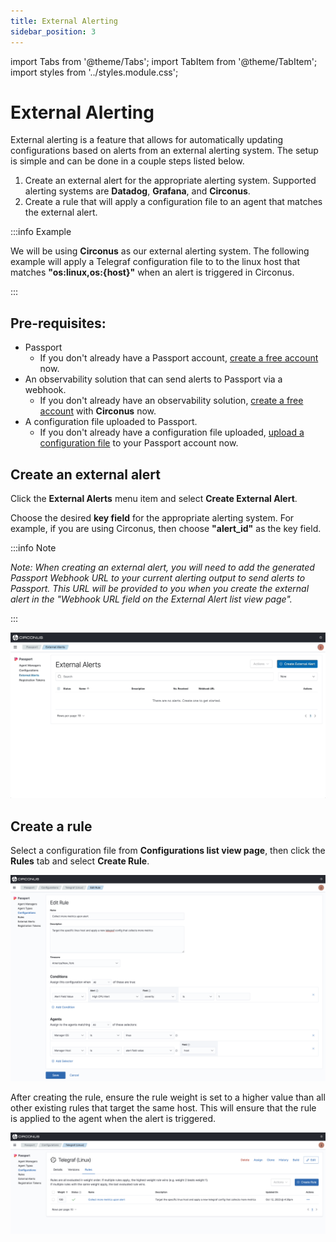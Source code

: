 ```yaml
---
title: External Alerting
sidebar_position: 3
---
```


import Tabs from '@theme/Tabs';
import TabItem from '@theme/TabItem';
import styles from '../styles.module.css';

# External Alerting

External alerting is a feature that allows for automatically updating configurations based on alerts from an external alerting system. The setup is simple and can be done in a couple steps listed below.

1. Create an external alert for the appropriate alerting system. Supported alerting systems are **Datadog**, **Grafana**, and **Circonus**.
2. Create a rule that will apply a configuration file to an agent that matches the external alert.

:::info Example

We will be using **Circonus** as our external alerting system. The following example will apply a Telegraf configuration file to to the linux host that matches **"os:linux,os:{host}"** when an alert is triggered in Circonus.

:::

## Pre-requisites:

- Passport
  - If you don't already have a Passport account, [create a free account](https://circonus.com/passport) now.
- An observability solution that can send alerts to Passport via a webhook.
  - If you don't already have an observability solution, [create a free account](https://www.circonus.com/free-trial/) with **Circonus** now.
- A configuration file uploaded to Passport.
  - If you don't already have a configuration file uploaded, [upload a configuration file](/passport/getting-started/passport#import-a-configuration-file) to your Passport account now.

## Create an external alert

Click the **External Alerts** menu item and select **Create External Alert**.

Choose the desired **key field** for the appropriate alerting system. For example, if you are using Circonus, then choose **"alert_id"** as the key field.

:::info Note

_Note: When creating an external alert, you will need to add the generated Passport Webhook URL to your current alerting output to send alerts to Passport. This URL will be provided to you when you create the external alert in the "Webhook URL field on the External Alert list view page"._

:::

![external-alerts-create](../video/external-alerts-create.gif)

## Create a rule

Select a configuration file from **Configurations list view page**, then click the **Rules** tab and select **Create Rule**.

![configurations-create-ext-alert-rule](../img/configurations-create-ext-alert-rule.png)

After creating the rule, ensure the rule weight is set to a higher value than all other existing rules that target the same host. This will ensure that the rule is applied to the agent when the alert is triggered.

![configurations-rules-existing-rule](../img/configurations-rules-existing-rule.png)
